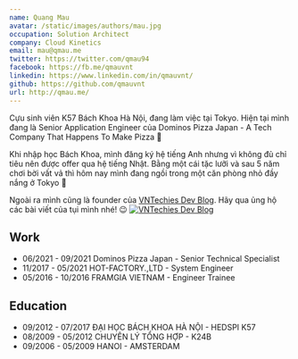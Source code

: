 ```yaml
---
name: Quang Mau
avatar: /static/images/authors/mau.jpg
occupation: Solution Architect
company: Cloud Kinetics
email: mau@qmau.me
twitter: https://twitter.com/qmau94
facebook: https://fb.me/qmauvnt
linkedin: https://www.linkedin.com/in/qmauvnt/
github: https://github.com/qmauvnt
url: http://qmau.me/
---
```


Cựu sinh viên K57 Bách Khoa Hà Nội, đang làm việc tại Tokyo. Hiện tại mình đang là Senior Application Engineer của Dominos Pizza Japan - A Tech Company That Happens To Make Pizza 🍕

Khi nhập học Bách Khoa, mình đăng ký hệ tiếng Anh nhưng vì không đủ chỉ tiêu nên được offer qua hệ tiếng Nhật. Bằng một cái tặc lưỡi và sau 5 năm chơi bời vất vả thì hôm nay mình đang ngồi trong một căn phòng nhỏ đầy nắng ở Tokyo 🗼

Ngoài ra mình cũng là founder của [VNTechies Dev Blog](https://vntechies.dev/). Hãy qua ủng hộ các bài viết của tụi mình nhé! 😉
<a href="https://vntechies.dev/">
![VNTechies Dev Blog](/static/images/logo.webp)
</a>

## Work

- 06/2021 - 09/2021 Dominos Pizza Japan - Senior Technical Specialist
- 11/2017 - 05/2021 HOT-FACTORY.,LTD - System Engineer
- 05/2016 - 10/2016 FRAMGIA VIETNAM - Engineer Trainee

## Education

- 09/2012 - 07/2017 ĐẠI HỌC BÁCH KHOA HÀ NỘI - HEDSPI K57
- 08/2009 - 05/2012 CHUYÊN LÝ TỔNG HỢP - K24B
- 09/2006 - 05/2009 HANOI - AMSTERDAM
